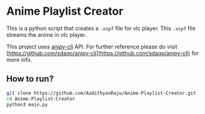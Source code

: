 # Anime Playlist Creator

This is a python script that creates a `.xspf` file for vlc player.
This `.xspf` file streams the anime in vlc player.

This project uses [anipy-cli](https://github.com/sdaqo/anipy-cli) API. For further reference please do visit [https://github.com/sdaqo/anipy-cli](https://github.com/sdaqo/anipy-cli) for more info.

## How to run?

```bash
git clone https://github.com/AadithyanRaju/Anime-Playlist-Creator.git
cd Anime-Playlist-Creator
python3 main.py
```
